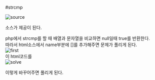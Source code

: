 #strcmp  

![source](http://sori.ml/writeup/wargame/strcmp/source.png)  

소스가 제공이 된다.  

php에서 strcmp를 할 때 배열과 문자열을 비교하면 null일때 true를 반환한다.  
따라서 html소스에서 name부분에 []를 추가해주면 문제가 풀리게 된다.  
![first](http://sori.ml/writeup/wargame/strcmp/fir.png)  
이 html코드를  
![solve](http://sori.ml/writeup/wargame/strcmp/solve.png)  

이렇게 바꾸어주면 풀리게 된다.  
